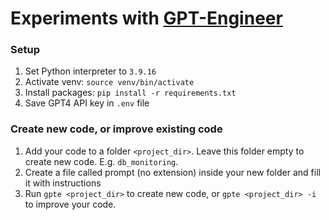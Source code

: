 # Experiments with [GPT-Engineer](https://github.com/gpt-engineer-org/gpt-engineer)

### Setup

1. Set Python interpreter to `3.9.16`
2. Activate venv: `source venv/bin/activate`
3. Install packages: `pip install -r requirements.txt`
4. Save GPT4 API key in `.env` file

### Create new code, or improve existing code

1. Add your code to a folder `<project_dir>`. Leave this folder empty to create new code. E.g. `db_monitoring`.
2. Create a file called prompt (no extension) inside your new folder and fill it with instructions
3. Run `gpte <project_dir>` to create new code, or `gpte <project_dir> -i` to improve your code.
